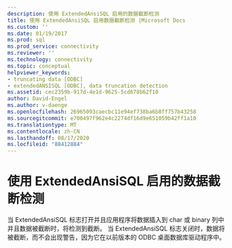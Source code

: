 ```yaml
---
description: 使用 ExtendedAnsiSQL 启用的数据截断检测
title: 使用 ExtendedAnsiSQL 启用数据截断检测 |Microsoft Docs
ms.custom: ''
ms.date: 01/19/2017
ms.prod: sql
ms.prod_service: connectivity
ms.reviewer: ''
ms.technology: connectivity
ms.topic: conceptual
helpviewer_keywords:
- truncating data [ODBC]
- extendedANSISQL [ODBC], data truncation detection
ms.assetid: cec2359b-917d-4e1d-9625-5cd678b62f10
author: David-Engel
ms.author: v-daenge
ms.openlocfilehash: 26965093caecbc11e94ef738ba6b8ff757b43258
ms.sourcegitcommit: e700497f962e4c2274df16d9e651059b42ff1a10
ms.translationtype: MT
ms.contentlocale: zh-CN
ms.lasthandoff: 08/17/2020
ms.locfileid: "88412884"
---
```

# <a name="data-truncation-detection-enabled-using-extendedansisql"></a>使用 ExtendedAnsiSQL 启用的数据截断检测
当 ExtendedAnsiSQL 标志打开并且应用程序将数据插入到 char 或 binary 列中并且数据被截断时，将检测到截断。 当 ExtendedAnsiSQL 标志关闭时，数据将被截断，而不会出现警告，因为它在以前版本的 ODBC 桌面数据库驱动程序中。
